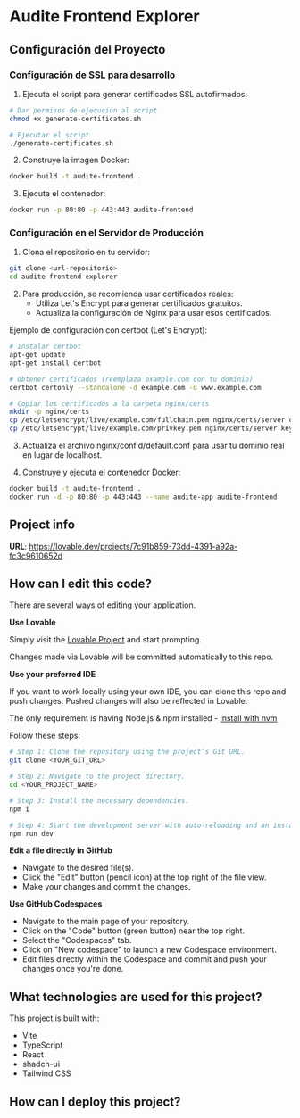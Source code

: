 # Audite Frontend Explorer

## Configuración del Proyecto

### Configuración de SSL para desarrollo

1. Ejecuta el script para generar certificados SSL autofirmados:

```bash
# Dar permisos de ejecución al script
chmod +x generate-certificates.sh

# Ejecutar el script
./generate-certificates.sh
```

2. Construye la imagen Docker:

```bash
docker build -t audite-frontend .
```

3. Ejecuta el contenedor:

```bash
docker run -p 80:80 -p 443:443 audite-frontend
```

### Configuración en el Servidor de Producción

1. Clona el repositorio en tu servidor:
```bash
git clone <url-repositorio>
cd audite-frontend-explorer
```

2. Para producción, se recomienda usar certificados reales:
   - Utiliza Let's Encrypt para generar certificados gratuitos.
   - Actualiza la configuración de Nginx para usar esos certificados.

Ejemplo de configuración con certbot (Let's Encrypt):
```bash
# Instalar certbot
apt-get update
apt-get install certbot

# Obtener certificados (reemplaza example.com con tu dominio)
certbot certonly --standalone -d example.com -d www.example.com

# Copiar los certificados a la carpeta nginx/certs
mkdir -p nginx/certs
cp /etc/letsencrypt/live/example.com/fullchain.pem nginx/certs/server.crt
cp /etc/letsencrypt/live/example.com/privkey.pem nginx/certs/server.key
```

3. Actualiza el archivo nginx/conf.d/default.conf para usar tu dominio real en lugar de localhost.

4. Construye y ejecuta el contenedor Docker:
```bash
docker build -t audite-frontend .
docker run -d -p 80:80 -p 443:443 --name audite-app audite-frontend
```

## Project info

**URL**: https://lovable.dev/projects/7c91b859-73dd-4391-a92a-fc3c9610652d

## How can I edit this code?

There are several ways of editing your application.

**Use Lovable**

Simply visit the [Lovable Project](https://lovable.dev/projects/7c91b859-73dd-4391-a92a-fc3c9610652d) and start prompting.

Changes made via Lovable will be committed automatically to this repo.

**Use your preferred IDE**

If you want to work locally using your own IDE, you can clone this repo and push changes. Pushed changes will also be reflected in Lovable.

The only requirement is having Node.js & npm installed - [install with nvm](https://github.com/nvm-sh/nvm#installing-and-updating)

Follow these steps:

```sh
# Step 1: Clone the repository using the project's Git URL.
git clone <YOUR_GIT_URL>

# Step 2: Navigate to the project directory.
cd <YOUR_PROJECT_NAME>

# Step 3: Install the necessary dependencies.
npm i

# Step 4: Start the development server with auto-reloading and an instant preview.
npm run dev
```

**Edit a file directly in GitHub**

- Navigate to the desired file(s).
- Click the "Edit" button (pencil icon) at the top right of the file view.
- Make your changes and commit the changes.

**Use GitHub Codespaces**

- Navigate to the main page of your repository.
- Click on the "Code" button (green button) near the top right.
- Select the "Codespaces" tab.
- Click on "New codespace" to launch a new Codespace environment.
- Edit files directly within the Codespace and commit and push your changes once you're done.

## What technologies are used for this project?

This project is built with:

- Vite
- TypeScript
- React
- shadcn-ui
- Tailwind CSS

## How can I deploy this project?
